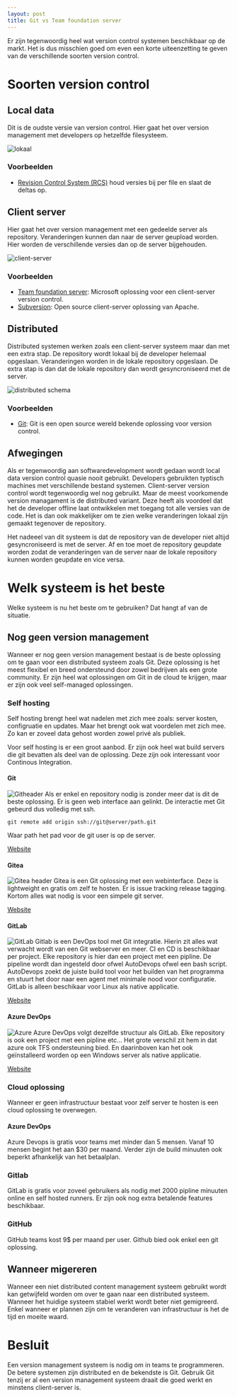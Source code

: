```yaml
---
layout: post
title: Git vs Team foundation server
---
```


Er zijn tegenwoordig heel wat version control systemen beschikbaar op de markt. Het is dus misschien goed om even een korte uiteenzetting te geven van de verschillende soorten version control.

# Soorten version control

## Local data

Dit is de oudste versie van version control. Hier gaat het over version management met developers op hetzelfde filesysteem.

![lokaal](/assets/lokaal.png)

### Voorbeelden

- [Revision Control System (RCS)](https://www.gnu.org/software/rcs/) houd versies bij per file en slaat de deltas op.

## Client server

Hier gaat het over version management met een gedeelde server als repository. Veranderingen kunnen dan naar de server geupload worden. Hier worden de verschillende versies dan op de server bijgehouden.

![client-server](/assets/client-serverversioning.png)

### Voorbeelden
- [Team foundation server](https://visualstudio.microsoft.com/tfs/): Microsoft oplossing voor een client-server version control.
- [Subversion](https://subversion.apache.org/): Open source client-server oplossing van Apache.

## Distributed

Distributed systemen werken zoals een client-server systeem maar dan met een extra stap. De repository wordt lokaal bij de developer helemaal opgeslaan. Veranderingen worden in de lokale repository opgeslaan. De extra stap is dan dat de lokale repository dan wordt gesyncroniseerd met de server.

![distributed schema](/assets/distributedversioning.png)

### Voorbeelden
- [Git](https://git-scm.com/): Git is een open source wereld bekende oplossing voor version control.

## Afwegingen
Als er tegenwoordig aan softwaredevelopment wordt gedaan wordt local data version control quasie nooit gebruikt. Developers gebruikten typtisch machines met verschillende bestand systemen. Client-server version control wordt tegenwoordig wel nog gebruikt. Maar de meest voorkomende version managament is de distributed variant. Deze heeft als voordeel dat het de developer offline laat ontwikkelen met toegang tot alle versies van de code. Het is dan ook makkelijker om te zien welke veranderingen lokaal zijn gemaakt tegenover de repository.

Het nadeeel van dit systeem is dat de repository van de developer niet altijd gesyncroniseerd is met de server. Af en toe moet de repository geupdate worden zodat de veranderingen van de server naar de lokale repository kunnen worden geupdate en vice versa.

# Welk systeem is het beste
Welke systeem is nu het beste om te gebruiken? Dat hangt af van de situatie.
## Nog geen version management
Wanneer er nog geen version management bestaat is de beste oplossing om te gaan voor een distributed systeem zoals Git. Deze oplossing is het meest flexibel en breed ondersteund door zowel bedrijven als een grote community. Er zijn heel wat oplossingen om Git in de cloud te krijgen, maar er zijn ook veel self-managed oplossingen.

### Self hosting
Self hosting brengt heel wat nadelen met zich mee zoals: server kosten, configruatie en updates. Maar het brengt ook wat voordelen met zich mee. Zo kan er zoveel data gehost worden zowel privé als publiek.

Voor self hosting is er een groot aanbod. Er zijn ook heel wat build servers die git bevatten als deel van de oplossing. Deze zijn ook interessant voor Continous Integration.
#### Git
![Githeader](/assets/githeader.png)
Als er enkel en repository nodig is zonder meer dat is dit de beste oplossing. Er is geen web interface aan gelinkt. De interactie met Git gebeurd dus volledig met ssh.

`git remote add origin ssh://git@server/path.git`

Waar path het pad voor de git user is op de server.

[Website](https://git-scm.com/)
#### Gitea
![Gitea header](/assets/gitea.png)
Gitea is een Git oplossing met een webinterface. Deze is lightweight en gratis om zelf te hosten. Er is issue tracking release tagging. Kortom alles wat nodig is voor een simpele git server.

[Website](https://gitea.io/)
#### GitLab
![GitLab](/assets/gitlabproject.png)
Gitlab is een DevOps tool met Git integratie. Hierin zit alles wat verwacht wordt van een Git webserver en meer. CI en CD is beschikbaar per project. Elke repository is hier dan een project met een pipline. De pipeline wordt dan ingesteld door ofwel AutoDevops ofwel een bash script. AutoDevops zoekt de juiste build tool voor het builden van het programma en stuurt het door naar een agent met minimale nood voor configuratie. GitLab is alleen beschikaar voor Linux als native applicatie.

[Website](https://about.gitlab.com/)
#### Azure DevOps
![Azure](/assets/azuredevopsheader.png)
Azure DevOps volgt dezelfde structuur als GitLab. Elke repository is ook een project met een pipline etc... Het grote verschil zit hem in dat azure ook TFS ondersteuning bied. En daarinboven kan het ook geïnstalleerd worden op een Windows server als native applicatie.

[Website](https://azure.microsoft.com/en-us/services/devops/)

### Cloud oplossing
Wanneer er geen infrastructuur bestaat voor zelf server te hosten is een cloud oplossing te overwegen.
#### Azure DevOps
Azure Devops is gratis voor teams met minder dan 5 mensen. Vanaf 10 mensen begint het aan $30 per maand. Verder zijn de build minuuten ook beperkt afhankelijk van het betaalplan.
### Gitlab
GitLab is gratis voor zoveel gebruikers als nodig met 2000 pipline minuuten online en self hosted runners. Er zijn ook nog extra betalende features beschikbaar.
### GitHub
GitHub teams kost 9$ per maand per user. Github bied ook enkel een git oplossing.
## Wanneer migereren

Wanneer een niet distributed content management systeem gebruikt wordt kan getwijfeld worden om over te gaan naar een distributed systeem. Wanneer het huidige systeem stabiel werkt wordt beter niet gemigreerd. Enkel wanneer er plannen zijn om te veranderen van infrastructuur is het de tijd en moeite waard.


# Besluit
Een version management systeem is nodig om in teams te programmeren. De betere systemen zijn distributed en de bekendste is Git. Gebruik Git tenzij er al een version management systeem draait die goed werkt en minstens client-server is.
